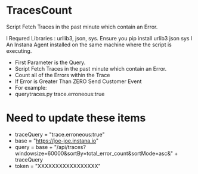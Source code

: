 
# TracesCount
Script Fetch Traces in the past minute which contain an Error.

 l Requred Libraries : urllib3, json, sys. Ensure you pip install urlib3 json sys
 l An Instana Agent installed on the same machine where the script is executing.

  * First Parameter is the Query.
  * Script Fetch Traces in the past minute which contain an Error.
  * Count all of the Errors within the Trace
  * If Error is Greater Than ZERO Send Customer Event
  * For example:
  * querytraces.py trace.erroneous:true

# Need to update these items
* traceQuery = "trace.erroneous:true"
* base = "https://joe-joe.instana.io"
* query = base + "/api/traces?windowsize=60000&sortBy=total_error_count&sortMode=asc&" + traceQuery
* token = "XXXXXXXXXXXXXXXXX"

